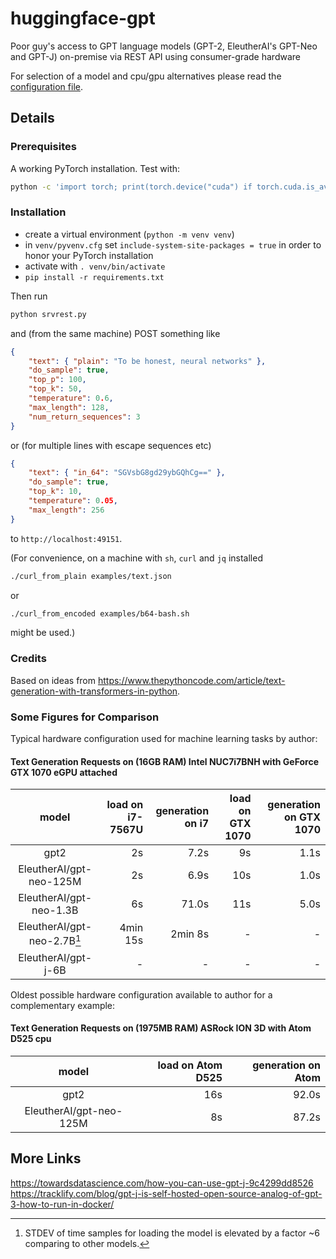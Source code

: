 # huggingface-gpt
Poor guy's access to GPT language models (GPT-2, EleutherAI's GPT-Neo and GPT-J) on-premise via REST API using consumer-grade hardware

For selection of a model and cpu/gpu alternatives please read the [configuration file](.env).

## Details
### Prerequisites
A working PyTorch installation. Test with:

```bash
python -c 'import torch; print(torch.device("cuda") if torch.cuda.is_available() else torch.device("cpu"))'
```

### Installation
- create a virtual environment (`python -m venv venv`)
- in `venv/pyvenv.cfg` set `include-system-site-packages = true` in order to honor your PyTorch installation
- activate with `. venv/bin/activate`
- `pip install -r requirements.txt`

Then run
```bash
python srvrest.py
```
and (from the same machine) POST something like
```json
{
    "text": { "plain": "To be honest, neural networks" },
    "do_sample": true,
    "top_p": 100,
    "top_k": 50,
    "temperature": 0.6,
    "max_length": 128,
    "num_return_sequences": 3
}
```
or (for multiple lines with escape sequences etc)
```json
{
    "text": { "in_64": "SGVsbG8gd29ybGQhCg==" },
    "do_sample": true,
    "top_k": 10,
    "temperature": 0.05,
    "max_length": 256
}
```
to `http://localhost:49151`.

(For convenience, on a machine with `sh`, `curl` and `jq` installed

```bash
./curl_from_plain examples/text.json
```
or
```bash
./curl_from_encoded examples/b64-bash.sh
```
might be used.)

### Credits
Based on ideas from https://www.thepythoncode.com/article/text-generation-with-transformers-in-python.

### Some Figures for Comparison

Typical hardware configuration used for machine learning tasks by author:
#### Text Generation Requests on (16GB RAM) Intel NUC7i7BNH with GeForce GTX 1070 eGPU attached
| model                       | load on i7-7567U | generation on i7 | load on GTX 1070 | generation on GTX 1070 |
|:---------------------------:| ----------------:| ----------------:| ----------------:| ----------------------:|
| gpt2                        | 2s               | 7.2s             | 9s               | 1.1s                   |
| EleutherAI/gpt-neo-125M     | 2s               | 6.9s             | 10s              | 1.0s                   |
| EleutherAI/gpt-neo-1.3B     | 6s               | 71.0s            | 11s              | 5.0s                   |
| EleutherAI/gpt-neo-2.7B[^1] | 4min 15s         | 2min 8s          | -                | -                      |
| EleutherAI/gpt-j-6B         | -                | -                | -                | -                      |

[^1]: STDEV of time samples for loading the model is elevated by a factor ~6 comparing to other models.

Oldest possible hardware configuration available to author for a complementary example:
#### Text Generation Requests on (1975MB RAM) ASRock ION 3D with Atom D525 cpu
| model                   | load on Atom D525 | generation on Atom |
|:-----------------------:| -----------------:| ------------------:|
| gpt2                    | 16s               | 92.0s              |
| EleutherAI/gpt-neo-125M | 8s                | 87.2s              |

## More Links
https://towardsdatascience.com/how-you-can-use-gpt-j-9c4299dd8526
https://tracklify.com/blog/gpt-j-is-self-hosted-open-source-analog-of-gpt-3-how-to-run-in-docker/
